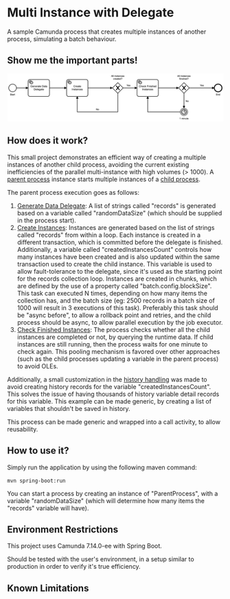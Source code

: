 # Multi Instance with Delegate
A sample Camunda process that creates multiple instances of another process, simulating a batch behaviour.

## Show me the important parts!
![BPMN Process](src/main/resources/process.png)

## How does it work?

This small project demonstrates an efficient way of creating a multiple instances of another child process, avoiding the current existing inefficiencies of the parallel multi-instance with high volumes (> 1000). A [parent process](src/main/resources/process.bpmn) instance starts multiple instances of a [child process](src/main/resources/child-process.bpmn).

The parent process execution goes as follows:

1. [Generate Data Delegate](src/main/java/com/example/workflow/delegates/GenerateDataDelegate.java): A list of strings called "records" is generated based on a variable called "randomDataSize" (which should be supplied in the process start).
2. [Create Instances](src/main/java/com/example/workflow/delegates/CreateInstancesDelegate.java): Instances are generated based on the list of strings called "records" from within a loop. Each instance is created in a different transaction, which is committed before the delegate is finished. Additionally, a variable called "createdInstancesCount" controls how many instances have been created and is also updated within the same transaction used to create the child instance. This variable is used to allow fault-tolerance to the delegate, since it's used as the starting point for the records collection loop. Instances are created in chunks, which are defined by the use of a property called "batch.config.blockSize". This task can executed N times, depending on how many items the collection has, and the batch size (eg: 2500 records in a batch size of 1000 will result in 3 executions of this task). Preferably this task should be "async before", to allow a rollback point and retries, and the child process should be async, to allow parallel execution by the job executor.
3. [Check Finished Instances](src/main/java/com/example/workflow/delegates/CheckFinishedInstances.java): The process checks whether all the child instances are completed or not, by querying the runtime data. If child instances are still running, then the process waits for one minute to check again. This pooling mechanism is favored over other approaches (such as the child processes updating a variable in the parent process) to avoid OLEs.

Additionally, a small customization in the [history handling](src/main/java/com/example/workflow/history/CustomHistoryEventHandler.java) was made to avoid creating history records for the variable "createdInstancesCount". This solves the issue of having thousands of history variable detail records for this variable. This example can be made generic, by creating a list of variables that shouldn't be saved in history.

This process can be made generic and wrapped into a call activity, to allow reusability.

## How to use it?
Simply run the application by using the following maven command:
```
mvn spring-boot:run
```

You can start a process by creating an instance of "ParentProcess", with a variable "randomDataSize" (which will determine how many items the "records" variable will have).

## Environment Restrictions
This project uses Camunda 7.14.0-ee with Spring Boot.

Should be tested with the user's environment, in a setup similar to production in order to verify it's true efficiency.

## Known Limitations
